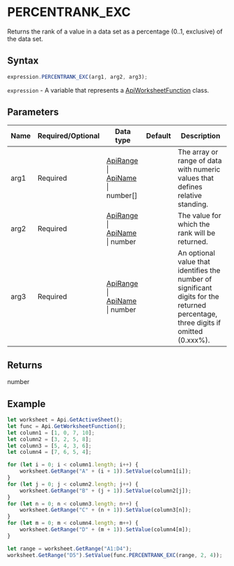 # PERCENTRANK_EXC

Returns the rank of a value in a data set as a percentage (0..1, exclusive) of the data set.

## Syntax

```javascript
expression.PERCENTRANK_EXC(arg1, arg2, arg3);
```

`expression` - A variable that represents a [ApiWorksheetFunction](../ApiWorksheetFunction.md) class.

## Parameters

| **Name** | **Required/Optional** | **Data type** | **Default** | **Description** |
| ------------- | ------------- | ------------- | ------------- | ------------- |
| arg1 | Required | [ApiRange](../../ApiRange/ApiRange.md) \| [ApiName](../../ApiName/ApiName.md) \| number[] |  | The array or range of data with numeric values that defines relative standing. |
| arg2 | Required | [ApiRange](../../ApiRange/ApiRange.md) \| [ApiName](../../ApiName/ApiName.md) \| number |  | The value for which the rank will be returned. |
| arg3 | Required | [ApiRange](../../ApiRange/ApiRange.md) \| [ApiName](../../ApiName/ApiName.md) \| number |  | An optional value that identifies the number of significant digits for the returned percentage, three digits if omitted (0.xxx%). |

## Returns

number

## Example



```javascript editor-xlsx
let worksheet = Api.GetActiveSheet();
let func = Api.GetWorksheetFunction();
let column1 = [1, 0, 7, 10];
let column2 = [3, 2, 5, 8];
let column3 = [5, 4, 3, 6];
let column4 = [7, 6, 5, 4];

for (let i = 0; i < column1.length; i++) {
    worksheet.GetRange("A" + (i + 1)).SetValue(column1[i]);
}
for (let j = 0; j < column2.length; j++) {
    worksheet.GetRange("B" + (j + 1)).SetValue(column2[j]);
}
for (let n = 0; n < column3.length; n++) {
    worksheet.GetRange("C" + (n + 1)).SetValue(column3[n]);
}
for (let m = 0; m < column4.length; m++) {
    worksheet.GetRange("D" + (m + 1)).SetValue(column4[m]);
}

let range = worksheet.GetRange("A1:D4");
worksheet.GetRange("D5").SetValue(func.PERCENTRANK_EXC(range, 2, 4));
```
